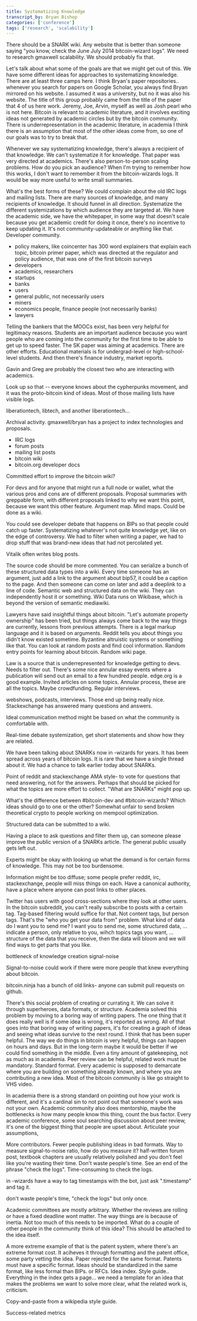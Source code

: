 ```yaml
---
title: Systematizing Knowledge
transcript_by: Bryan Bishop
categories: ['conference']
tags: ['research', 'scalability']
---
```



There should be a SNARK wiki. Any website that is better than someone saying "you know, check the June July 2014 bitcoin-wizard logs". We need to research gmaxwell scalability. We should probably fix that.

Let's talk about what some of the goals are that we might get out of this. We have some different ideas for approaches to systematizing knowledge. There are at least three camps here. I think Bryan's paper repositories.. whenever you search for papers on Google Scholar, you always find Bryan mirrored on his website. I assumed it was a university, but no it was also his website. The title of this group probably came from the title of the paper that 4 of us here work. Jeremy, Joe, Arvin, myself as well as Josh pearl who is not here. Bitcoin is relevant to academic literature, and it involves exciting ideas not generated by academic circles but by the bitcoin community. There is underrepresentation in the academic literature, in academia I think there is an assumption that most of the other ideas come from, so one of our goals was to try to break that.

Whenever we say systematizing knowledge, there's always a recipient of that knowledge. We can't systematize it for knowledge. That paper was very directed at academics. There's also person-to-person scaling problems. How do you pick an audience? When I'm trying to remember how this works, I don't want to remember it from the bitcoin-wizards logs. It would be way more useful to write small summaries.

What's the best forms of these? We could complain about the old IRC logs and mailing lists. There are many sources of knowledge, and many recipients of knowledge. It should funnel in all direction. Systematize the different systemizations by which audience they are targeted at. We have the academic side, we have the whitepaper, in some way that doesn't scale because you get academic credit for doing it once, there's no incentive to keep updating it. It's not community-updateable or anything like that. Developer community.

- policy makers, like coincenter has 300 word explainers that explain each topic, bitcoin primer paper, which was directed at the regulator and policy audience, that was one of the first bitcoin surveys
- developers
- academics, researchers
- startups
- banks
- users
- general public, not necessarily users
- miners
- economics people, finance people (not necessarily banks)
- lawyers

Telling the bankers that the MOOCs exist, has been very helpful for legitimacy reasons. Students are an important audience because you want people who are coming into the community for the first time to be able to get up to speed faster. The SK paper was aiming at academics. There are other efforts. Educational materials is for undergrad-level or high-school-level students. And then there's finance industry, market reports.

Gavin and Greg are probably the closest two who are interacting with academics.

Look up so that -- everyone knows about the cypherpunks movement, and it was the proto-bitcoin kind of ideas. Most of those mailing lists have visible logs.

liberationtech, libtech, and another liberationtech...

Archival activity. gmaxwell/bryan has a project to index technologies and proposals.

* IRC logs
* forum posts
* mailing list posts
* bitcoin wiki
* bitcoin.org developer docs

Committed effort to improve the bitcoin wiki?

For devs and for anyone that might run a full node or wallet, what the various pros and cons are of different proposals. Proposal summaries with greppable form, with different proposals linked to why we want this point, because we want this other feature. Argument map. Mind maps. Could be done as a wiki.

You could see developer debate that happens on BIPs so that people could catch up faster. Systematizing whatever's not quite knowledge yet, like on the edge of controversy. We had to filter when writing a paper, we had to drop stuff that was brand-new ideas that had not percolated yet.

Vitalik often writes blog posts.

The source code should be more commented. You can serialize a bunch of these structured data types into a wiki. Every time someone has an argument, just add a link to the argument about bip57, it could be a caption to the page. And then someone can come on later and add a deeplink to a line of code. Semantic web and structured data on the wiki. They can independently host it or something. Wiki Data runs on Wikibase, which is beyond the version of semantic mediawiki.

Lawyers have said insightful things about bitcoin. "Let's automate property ownership" has been tried, but things always come back to the way things are currently, lessons from previous attempts. There is a legal markup language and it is based on arguments. Reddit tells you about things you didn't know existed sometime. Byzantine altruistic systems or something like that. You can look at random posts and find cool information. Random entry points for learning about bitcoin. Random wiki page.

Law is a source that is underrepresented for knowledge getting to devs. Needs to filter out. There's some nice annular essay events where a publication will send out an email to a few hundred people. edge.org is a good example. Invited articles on some topics. Annular process, these are all the topics. Maybe crowdfunding. Regular interviews.

webshows, podcasts, interviews. Those end up being really nice. Stackexchange has answered many questions and answers.

Ideal communication method might be based on what the community is comfortable with.

Real-time debate systemization, get short statements and show how they are related.

We have been talking about SNARKs now in -wizards for years. It has been spread across years of bitcoin logs. It is rare that we have a single thread about it. We had a chance to talk earlier today about SNARKs.

Point of reddit and stackexchange AMA style- to vote for questions that need answering, not for the answers. Perhaps that should be picked for what the topics are more effort to collect. "What are SNARKs" might pop up.

What's the difference between #bitcoin-dev and #bitcoin-wizards? Which ideas should go to one or the other? Somewhat unfair to send broken theoretical crypto to people working on mempool optimization.

Structured data can be submitted to a wiki.

Having a place to ask questions and filter them up, can someone please improve the public version of a SNARKs article. The general public usually gets left out.

Experts might be okay with looking up what the demand is for certain forms of knowledge. This may not be too burdensome.

Information might be too diffuse; some people prefer reddit, irc, stackexchange, people will miss things on each. Have a canonical authority, have a place where anyone can post links to other places.

Twitter has users with good cross-sections where they look at other users. In the bitcoin subreddit, you can't really subscribe to posts with a certain tag. Tag-based filtering would suffice for that. Not content tags, but person tags. That's the "who you get your data from" problem. What kind of data do I want you to send me? I want you to send me, some structured data, ... indicate a person, only relative to you, wihch topics tags you want, ... structure of the data that you receive, then the data will bloom and we will find ways to get parts that you like.

bottleneck of knowledge creation
signal-noise

Signal-to-noise could work if there were more people that knew everything about bitcoin.

bitcoin.ninja has a bunch of old links- anyone can submit pull requests on github.

There's this social problem of creating or currating it. We can solve it through superheroes, data formats, or structure. Academia solved this problem by moving to a boring way of writing papers. The one thing that it does really well is if some idea is wrong, it's reported as wrong. All of that goes into that boring way of writing papers, it's for creating a graph of ideas and seeing what ideas survive to the next round. I think that has been super helpful. The way we do things in bitcoin is very helpful, things can happen on hours and days. But in the long-term maybe it would be better if we could find something in the middle. Even a tiny amount of gatekeeping, not as much as in academia. Peer review can be helpful, related work must be mandatory. Standard format. Every academic is supposed to demarcate where you are building on something already known, and where you are contributing a new idea. Most of the bitcoin community is like go straight to VHS video.

In academia there is a strong standard on pointing out how your work is different, and it's a cardinal sin to not point out that someone's work was not your own. Academic community also does mentorship, maybe the bottlenecks is how many people know this thing, count the bus factor. Every academic conference, some soul searching discussion about peer review, it's one of the biggest thing that people are upset about. Articulate your assumptions,

More contributors. Fewer people publishing ideas in bad formats. Way to measure signal-to-noise ratio, how do you measure it? half-written forum post, textbook chapters are usually relatively polished and you don't feel like you're wasting their time. Don't waste people's time. See an end of the phrase "check the logs". Time-consuming to check the logs.

in -wizards have a way to tag timestamps with the bot, just ask ".timestamp" and tag it.

don't waste people's time, "check the logs" but only once.

Academic committees are mostly arbitrary. Whether the reviews are rolling or have a fixed deadline wont matter. The way things are is because of inertia. Not too much of this needs to be imported. What do a couple of other people in the community think of this idea? This should be attached to the idea itself.

A more extreme example of that is the patent system, where there's an extreme format cost. It aciheves it through formatting and the patent office, some party vetting the idea. Paper rejected for the same format. Patents must have a specific format. Ideas should be standardized in the same format, like less formal than BIPs. or RFCs. Idea index. Style guide.. Everything in the index gets a page... we need a template for an idea that makes the problems we want to solve more clear, what the related work is, criticism.

Copy-and-paste from a wikipedia style guide.

Success-related metrics
